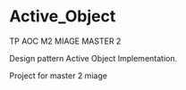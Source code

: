 # Active_Object
TP AOC M2 MIAGE MASTER 2


Design pattern Active Object Implementation.

Project for master 2 miage